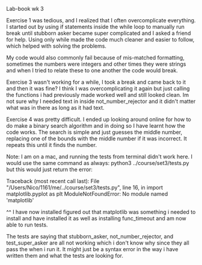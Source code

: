 Lab-book wk 3

Exercise 1 was tedious, and I realized that I often overcomplicate everything. I started out by using if statements inside the while loop to manually run break until stubborn asker became super complicated and I asked a friend for help. Using only while made the code much cleaner and easier to follow, which helped with solving the problems.

My code would also commonly fail because of mis-matched formatting, sometimes the numbers were integers and other times they were strings and when I tried to relate these to one another the code would break.

Exercise 3 wasn't working for a while, I took a break and came back to it and then it was fine? I think I was overcomplicating it again but just calling the functions i had previously made worked well and still looked clean. Im not sure why I needed text in inside not_number_rejector and it didn't matter what was in there as long as it had text.

Exercise 4 was pretty difficult. I ended up looking around online for how to do make a binary search algorithm and in doing so I have learnt how the code works. The search is simple and just guesses the middle number, replacing one of the bounds with the middle number if it was incorrect. It repeats this until it finds the number.

Note:
I am on a mac, and running the tests from terminal didn't work here. I would use the same command as always: python3 ../course/set3/tests.py but this would just return the error:

Traceback (most recent call last):
  File "/Users/Nico/1161/me/../course/set3/tests.py", line 16, in <module>
    import matplotlib.pyplot as plt
ModuleNotFoundError: No module named 'matplotlib'

^^ I have now installed figured out that matplotlib was something i needed to install and have installed it as well as installing func_timeout and am now able to run tests.

The tests are saying that stubborn_asker, not_number_rejector, and test_super_asker are all not working which i don't know why since they all pass the when i run it. It might just be a syntax error in the way i have written them and what the tests are looking for.